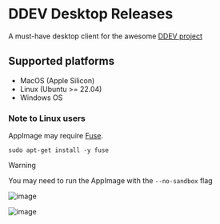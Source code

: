 # DDEV Desktop Releases

A must-have desktop client for the awesome [DDEV project](https://ddev.com/)

## Supported platforms
- MacOS (Apple Silicon)
- Linux (Ubuntu >= 22.04)
- Windows OS

### Note to Linux users
AppImage may require [Fuse]([url](https://github.com/appimage/appimagekit/wiki/fuse)).
```
sudo apt-get install -y fuse
```

> [!WARNING]
> You may need to run the AppImage with the `--no-sandbox` flag

![image](https://github.com/user-attachments/assets/578d6a11-4d6a-4b38-a6bb-ce7b39503ee5)

![image](https://github.com/user-attachments/assets/f6b65018-3b1e-402c-9d03-433b63e7f862)
